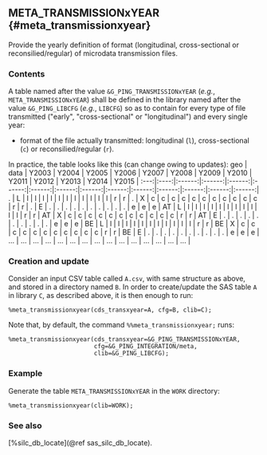 ## META_TRANSMISSIONxYEAR {#meta_transmissionxyear}
Provide the yearly definition of format (longitudinal, cross-sectional or reconsilied/regular)
of microdata transmission files.

### Contents
A table named after the value `&G_PING_TRANSMISSIONxYEAR` (_e.g._, `META_TRANSMISSIONxYEAR`) shall be 
defined in the library named after the value `&G_PING_LIBCFG` (_e.g._, `LIBCFG`) so as to contain 
for every type of file transmitted ("early", "cross-sectional" or "longitudinal") and every single
year:
* format of the file actually transmitted: longitudinal (`l`), cross-sectional (`c`) or reconsilied/regular 
(`r`).

In practice, the table looks like this (can change owing to updates):
 geo | data |  Y2003 | Y2004  |  Y2005 |  Y2006 |  Y2007 |  Y2008 |  Y2009 |  Y2010 |  Y2011 |  Y2012 |  Y2013 |  Y2014 | Y2015  |
:---:|:----:|:------:|:------:|:------:|:------:|:------:|:------:|:------:|:------:|:------:|:------:|:------:|:------:|:------:|
  .  |  L   |    l   |    l   |    l   |    l   |    l   |    l   |    l   |    l   |    l   |    l   |    l   |    r   |    r   |
  .  |  X   |    c   |    c   |    c   |    c   |    c   |    c   |    c   |    c   |    c   |    c   |    c   |    r   |    r   |
  .  |  E   |    .   |    .   |    .   |    .   |    .   |    .   |    .   |    .   |    .   |    .   |    e   |    e   |    e   |
 AT  |  L   |    l   |    l   |    l   |    l   |    l   |    l   |    l   |    l   |    l   |    l   |    l   |    r   |    r   |
 AT  |  X   |    c   |    c   |    c   |    c   |    c   |    c   |    c   |    c   |    c   |    c   |    c   |    r   |    r   |
 AT  |  E   |    .   |    .   |    .   |    .   |    .   |    .   |    .   |    .   |    .   |    .   |    e   |    e   |    e   |
 BE  |  L   |    l   |    l   |    l   |    l   |    l   |    l   |    l   |    l   |    l   |    l   |    l   |    r   |    r   |
 BE  |  X   |    c   |    c   |    c   |    c   |    c   |    c   |    c   |    c   |    c   |    c   |    c   |    r   |    r   |
 BE  |  E   |    .   |    .   |    .   |    .   |    .   |    .   |    .   |    .   |    .   |    .   |    e   |    e   |    e   |
 ... | ...  |   ...  |   ...  |   ...  |   ...  |   ...  |   ...  |   ...  |   ...  |   ...  |   ...  |   ...  |   ...  |   ...  |

### Creation and update
Consider an input CSV table called `A.csv`, with same structure as above, and stored in a directory 
named `B`. In order to create/update the SAS table `A` in library `C`, as described above, it is 
then enough to run:

	%meta_transmissionxyear(cds_transxyear=A, cfg=B, clib=C);

Note that, by default, the command `%%meta_transmissionxyear;` runs:

	%meta_transmissionxyear(cds_transxyear=&G_PING_TRANSMISSIONxYEAR, 
							cfg=&G_PING_INTEGRATION/meta, 
							clib=&G_PING_LIBCFG);

### Example
Generate the table `META_TRANSMISSIONxYEAR` in the `WORK` directory:

	%meta_transmissionxyear(clib=WORK);

### See also
[%silc_db_locate](@ref sas_silc_db_locate).
